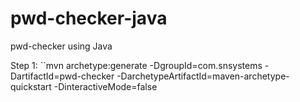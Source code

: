 # pwd-checker-java
pwd-checker using Java

Step 1: 
``mvn archetype:generate -DgroupId=com.snsystems -DartifactId=pwd-checker -DarchetypeArtifactId=maven-archetype-quickstart -DinteractiveMode=false
